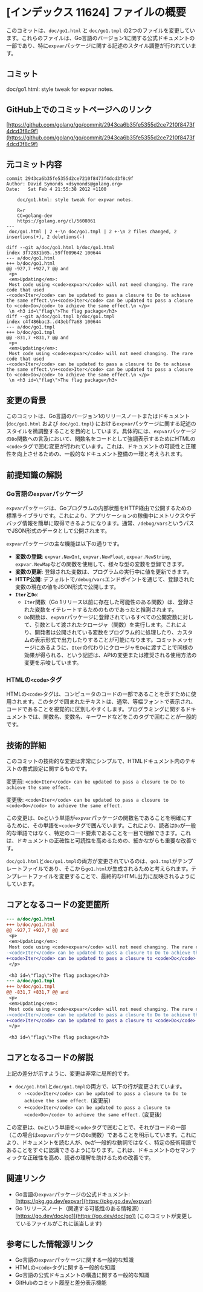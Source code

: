 # [インデックス 11624] ファイルの概要

このコミットは、`doc/go1.html` と `doc/go1.tmpl` の2つのファイルを変更しています。これらのファイルは、Go言語のバージョン1に関する公式ドキュメントの一部であり、特に`expvar`パッケージに関する記述のスタイル調整が行われています。

## コミット

doc/go1.html: style tweak for expvar notes.

## GitHub上でのコミットページへのリンク

[https://github.com/golang/go/commit/2943ca6b35fe5355d2ce7210f8473f4dcd3f8c9f](https://github.com/golang/go/commit/2943ca6b35fe5355d2ce7210f8473f4dcd3f8c9f)

## 元コミット内容

```
commit 2943ca6b35fe5355d2ce7210f8473f4dcd3f8c9f
Author: David Symonds <dsymonds@golang.org>
Date:   Sat Feb 4 21:55:38 2012 +1100

    doc/go1.html: style tweak for expvar notes.
    
    R=r
    CC=golang-dev
    https://golang.org/cl/5608061
---
 doc/go1.html | 2 +-\n doc/go1.tmpl | 2 +-\n 2 files changed, 2 insertions(+), 2 deletions(-)

diff --git a/doc/go1.html b/doc/go1.html
index 3f72831b05..59ff009642 100644
--- a/doc/go1.html
+++ b/doc/go1.html
@@ -927,7 +927,7 @@ and
 <p>
 <em>Updating</em>:
 Most code using <code>expvar</code> will not need changing. The rare code that used
-<code>Iter</code> can be updated to pass a closure to Do to achieve the same effect.\n+<code>Iter</code> can be updated to pass a closure to <code>Do</code> to achieve the same effect.\n </p>
 \n <h3 id=\"flag\">The flag package</h3>
diff --git a/doc/go1.tmpl b/doc/go1.tmpl
index c4f486bac3..d43ebf7a68 100644
--- a/doc/go1.tmpl
+++ b/doc/go1.tmpl
@@ -831,7 +831,7 @@ and
 <p>
 <em>Updating</em>:
 Most code using <code>expvar</code> will not need changing. The rare code that used
-<code>Iter</code> can be updated to pass a closure to Do to achieve the same effect.\n+<code>Iter</code> can be updated to pass a closure to <code>Do</code> to achieve the same effect.\n </p>
 \n <h3 id=\"flag\">The flag package</h3>
```

## 変更の背景

このコミットは、Go言語のバージョン1のリリースノートまたはドキュメント (`doc/go1.html` および `doc/go1.tmpl`) における`expvar`パッケージに関する記述のスタイルを微調整することを目的としています。具体的には、`expvar`パッケージの`Do`関数への言及において、関数名をコードとして強調表示するためにHTMLの`<code>`タグで囲む変更が行われています。これは、ドキュメントの可読性と正確性を向上させるための、一般的なドキュメント整備の一環と考えられます。

## 前提知識の解説

### Go言語の`expvar`パッケージ

`expvar`パッケージは、Goプログラムの内部状態をHTTP経由で公開するための標準ライブラリです。これにより、アプリケーションの稼働中にメトリクスやデバッグ情報を簡単に取得できるようになります。通常、`/debug/vars`というパスでJSON形式のデータとして公開されます。

`expvar`パッケージの主な機能は以下の通りです。

*   **変数の登録**: `expvar.NewInt`, `expvar.NewFloat`, `expvar.NewString`, `expvar.NewMap`などの関数を使用して、様々な型の変数を登録できます。
*   **変数の更新**: 登録された変数は、プログラムの実行中に値を更新できます。
*   **HTTP公開**: デフォルトで`/debug/vars`エンドポイントを通じて、登録された変数の現在の値をJSON形式で公開します。
*   **`Iter`と`Do`**:
    *   `Iter`関数（Go 1リリース以前に存在した可能性のある関数）は、登録された変数をイテレートするためのものであったと推測されます。
    *   `Do`関数は、`expvar`パッケージに登録されているすべての公開変数に対して、引数として渡されたクロージャ（関数）を実行します。これにより、開発者は公開されている変数をプログラム的に処理したり、カスタムの表示形式で出力したりすることが可能になります。コミットメッセージにあるように、`Iter`の代わりにクロージャを`Do`に渡すことで同様の効果が得られる、という記述は、APIの変更または推奨される使用方法の変更を示唆しています。

### HTMLの`<code>`タグ

HTMLの`<code>`タグは、コンピュータのコードの一部であることを示すために使用されます。このタグで囲まれたテキストは、通常、等幅フォントで表示され、コードであることを視覚的に区別しやすくします。プログラミングに関するドキュメントでは、関数名、変数名、キーワードなどをこのタグで囲むことが一般的です。

## 技術的詳細

このコミットの技術的な変更は非常にシンプルで、HTMLドキュメント内のテキストの書式設定に関するものです。

変更前:
`<code>Iter</code> can be updated to pass a closure to Do to achieve the same effect.`

変更後:
`<code>Iter</code> can be updated to pass a closure to <code>Do</code> to achieve the same effect.`

この変更は、`Do`という単語が`expvar`パッケージの関数名であることを明確にするために、その単語を`<code>`タグで囲んでいます。これにより、読者は`Do`が一般的な単語ではなく、特定のコード要素であることを一目で理解できます。これは、ドキュメントの正確性と可読性を高めるための、細かながらも重要な改善です。

`doc/go1.html`と`doc/go1.tmpl`の両方が変更されているのは、`go1.tmpl`がテンプレートファイルであり、そこから`go1.html`が生成されるためと考えられます。テンプレートファイルを変更することで、最終的なHTML出力に反映されるようにしています。

## コアとなるコードの変更箇所

```diff
--- a/doc/go1.html
+++ b/doc/go1.html
@@ -927,7 +927,7 @@ and
 <p>
 <em>Updating</em>:
 Most code using <code>expvar</code> will not need changing. The rare code that used
-<code>Iter</code> can be updated to pass a closure to Do to achieve the same effect.
+<code>Iter</code> can be updated to pass a closure to <code>Do</code> to achieve the same effect.
 </p>
 
 <h3 id=\"flag\">The flag package</h3>
--- a/doc/go1.tmpl
+++ b/doc/go1.tmpl
@@ -831,7 +831,7 @@ and
 <p>
 <em>Updating</em>:
 Most code using <code>expvar</code> will not need changing. The rare code that used
-<code>Iter</code> can be updated to pass a closure to Do to achieve the same effect.
+<code>Iter</code> can be updated to pass a closure to <code>Do</code> to achieve the same effect.
 </p>
 
 <h3 id=\"flag\">The flag package</h3>
```

## コアとなるコードの解説

上記の差分が示すように、変更は非常に局所的です。

*   `doc/go1.html`と`doc/go1.tmpl`の両方で、以下の行が変更されています。
    *   `-<code>Iter</code> can be updated to pass a closure to Do to achieve the same effect.` (変更前)
    *   `+<code>Iter</code> can be updated to pass a closure to <code>Do</code> to achieve the same effect.` (変更後)

この変更は、`Do`という単語を`<code>`タグで囲むことで、それがコードの一部（この場合は`expvar`パッケージの`Do`関数）であることを明示しています。これにより、ドキュメントを読む人が、`Do`が一般的な動詞ではなく、特定の技術用語であることをすぐに認識できるようになります。これは、ドキュメントのセマンティックな正確性を高め、読者の理解を助けるための改善です。

## 関連リンク

*   Go言語の`expvar`パッケージの公式ドキュメント: [https://pkg.go.dev/expvar](https://pkg.go.dev/expvar)
*   Go 1リリースノート（関連する可能性のある情報源）: [https://go.dev/doc/go1](https://go.dev/doc/go1) (このコミットが変更しているファイルがこれに該当します)

## 参考にした情報源リンク

*   Go言語の`expvar`パッケージに関する一般的な知識
*   HTMLの`<code>`タグに関する一般的な知識
*   Go言語の公式ドキュメントの構造に関する一般的な知識
*   GitHubのコミット履歴と差分表示機能

